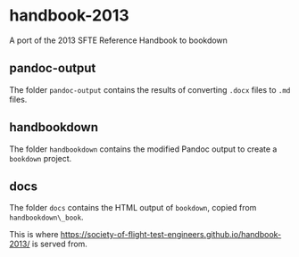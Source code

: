 # handbook-2013

A port of the 2013 SFTE Reference Handbook to bookdown

## pandoc-output

The folder `pandoc-output` contains the results of converting `.docx` files to
`.md` files.

## handbookdown

The folder `handbookdown` contains the modified Pandoc output to create a `bookdown` project.

## docs

The folder `docs` contains the HTML output of `bookdown`, copied from `handbookdown\_book`.

This is where <https://society-of-flight-test-engineers.github.io/handbook-2013/> is served from.
